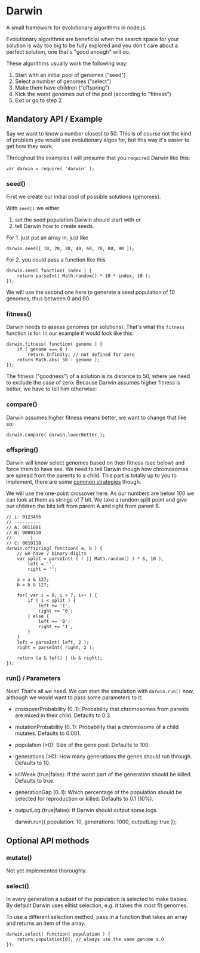 # Darwin

A small framework for evolutionary algorithms in node.js.

Evolutionary algorithms are beneficial when the search space for your solution is way too big to be fully explored and you don't care about a perfect solution, one that's "good enough" will do.

These algorithms usually work the following way:

1. Start with an initial pool of genomes ("seed")
2. Select a number of genomes ("select")
3. Make them have children ("offspring")
4. Kick the worst genomes out of the pool (according to "fitness")
5. Exit or go to step 2

## Mandatory API / Example

Say we want to know a number closest to 50. This is of course not the kind of problem you would use evolutionary algos for, but this way it's easier to get how they work.

Throughout the examples I will presume that you ``require``d Darwin like this:

    var darwin = require( 'darwin' );

### seed()

First we create our initial pool of possible solutions (genomes).

With ``seed()`` we either

1. set the seed population Darwin should start with or
2. tell Darwin how to create seeds.

For 1. just put an array in, just like

    darwin.seed([ 10, 20, 30, 40, 60, 70, 80, 90 ]);

For 2. you could pass a function like this

    darwin.seed( function( index ) {
        return parseInt( Math.random() * 10 * index, 10 );
    });

We will use the second one here to generate a seed population of 10 genomes, thus between 0 and 90.

### fitness()

Darwin needs to assess genomes (or solutions). That's what the ``fitness`` function is for. In our example it would look like this:

    darwin.fitness( function( genome ) {
        if ( genome === 0 )
            return Infinity; // not defined for zero
        return Math.abs( 50 - genome );
    });

The fitness ("goodness") of a solution is its distance to 50, where we need to exclude the case of zero. Because Darwin assumes higher fitness is better, we have to tell him otherwise:

### compare()

Darwin assumes higher fitness means better, we want to change that like so:

    darwin.compare( darwin.lowerBetter );

### offspring()

Darwin will know select genomes based on their fitness (see below) and force them to have sex. We need to tell Darwin though how chromosomes are spread from the parents to a child. This part is totally up to you to implement, there are some [common strategies](http://en.wikipedia.org/wiki/Crossover_(genetic_algorithm)) though.

We will use the one-point crossover here. As our numbers are below 100 we can look at them as strings of 7 bit. We take a random split point and give our children the bits left from parent A and right from parent B.


    // i: 0123456
    // ----------
    // A: 0011001
    // B: 0000110
    //       |
    // C: 0010110
    darwin.offspring( function( a, b ) {
        // we have 7 binary digits
        var split = parseInt( ( r || Math.random() ) * 6, 10 ),
            left = '',
            right = '';

        a = a & 127;
        b = b & 127;

        for( var i = 0; i < 7; i++ ) {
            if ( i < split ) {
                left += '1';
                right += '0';
            } else {
                left += '0';
                right += '1';
            }
        }
        left = parseInt( left, 2 );
        right = parseInt( right, 2 );

        return (a & left) | (b & right);
    });

### run() / Parameters

Neat! That's all we need. We can start the simulation with ``darwin.run()`` now, although we would want to pass some parameters to it:

* crossoverProbability (0..1): Probability that chromosomes from parents are mixed in their child. Defaults to 0.3.
* mutationProbability (0..1): Probability that a chromosome of a child mutates. Defaults to 0.001.
* population (>0): Size of the gene pool. Defaults to 100.
* generations (>0): How many generations the genes should run through. Defaults to 10.
* killWeak (true|false): If the worst part of the generation should be killed. Defaults to true.
* generationGap (0..1): Which percentage of the population should be selected for reproduction or killed. Defaults to 0.1 (10%).
* outputLog (true|false): If Darwin should output some logs.

    darwin.run({
        population: 10,
        generations: 1000,
        outputLog: true
    });



## Optional API methods

### mutate()

Not yet implemented thoroughly.

### select()

In every generation a subset of the population is selected to make babies. By default Darwin uses elitist selection, e.g. it takes the most fit genomes.

To use a different selection method, pass in a function that takes an array and returns an item of the array.

    darwin.select( function( population ) {
        return population[0]; // always use the same genome o.O
    });